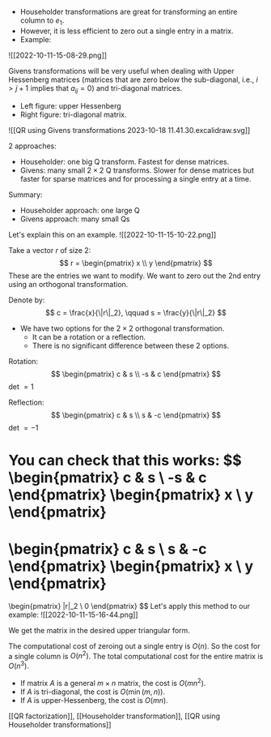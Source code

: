 - Householder transformations are great for transforming an entire column to $e_1$.
- However, it is less efficient to zero out a single entry in a matrix.
- Example:

![[2022-10-11-15-08-29.png]]

Givens transformations will be very useful when dealing with Upper Hessenberg matrices (matrices that are zero below the sub-diagonal, i.e., $i > j+1$ implies that $a_{ij} = 0$) and tri-diagonal matrices.

- Left figure: upper Hessenberg
- Right figure: tri-diagonal matrix.

![[QR using Givens transformations 2023-10-18 11.41.30.excalidraw.svg]]

2 approaches:
- Householder: one big Q transform. Fastest for dense matrices.
- Givens: many small $2 \times 2$ Q transforms. Slower for dense matrices but faster for sparse matrices and for processing a single entry at a time.

Summary:
- Householder approach: one large Q
- Givens approach: many small Qs

Let's explain this on an example.
![[2022-10-11-15-10-22.png]]

Take a vector $r$ of size 2:
$$
r = \begin{pmatrix}
x \\ y
\end{pmatrix}
$$
These are the entries we want to modify. We want to zero out the 2nd entry using an orthogonal transformation.

Denote by:
$$
c = \frac{x}{\|r\|_2}, \qquad s = \frac{y}{\|r\|_2}
$$
- We have two options for the $2 \times 2$ orthogonal transformation.
	- It can be a rotation or a reflection.
	- There is no significant difference between these 2 options.

Rotation: 
$$
\begin{pmatrix}
c & s \\ -s & c
\end{pmatrix}
$$
det $= 1$

Reflection: 
$$
\begin{pmatrix}
c & s \\ s & -c
\end{pmatrix}
$$
det $= -1$

You can check that this works:
$$
\begin{pmatrix}
c & s \\ -s & c
\end{pmatrix}
\begin{pmatrix}
x \\ y
\end{pmatrix}
=
\begin{pmatrix}
c & s \\ s & -c
\end{pmatrix}
\begin{pmatrix}
x \\ y
\end{pmatrix}
=
\begin{pmatrix}
\|r\|_2 \\ 0
\end{pmatrix}
$$
Let's apply this method to our example:
![[2022-10-11-15-16-44.png]]

We get the matrix in the desired upper triangular form.

The computational cost of zeroing out a single entry is $O(n)$. So the cost for a single column is $O(n^2)$. The total computational cost for the entire matrix is $O(n^3)$.

- If matrix $A$ is a general $m \times n$ matrix, the cost is $O(mn^2)$.
- If $A$ is tri-diagonal, the cost is $O(\min(m,n))$.
- If $A$ is upper-Hessenberg, the cost is $O(mn)$.

[[QR factorization]], [[Householder transformation]], [[QR using Householder transformations]]